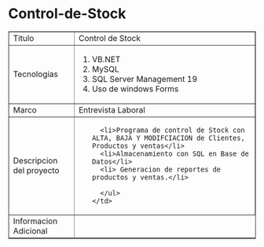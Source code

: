 # Control-de-Stock

<table border= 1px>
  <tr>
  <td>Titulo</td>
 <td>Control de Stock</td>
  </tr>
  <tr>
    <td>Tecnologias</td>
    <td><ol><li>VB.NET</li><li>MySQL</li>  <li>SQL Server Management 19 </li> <li>Uso de windows Forms</li></td>
  </tr>
  <tr>
    <td>Marco</td>
     <td>Entrevista Laboral</td>
  </tr>
  <tr>
    <td>Descripcion del proyecto</td>
    <td> 
      <ul>
      
      <li>Programa de control de Stock con ALTA, BAJA Y MODIFCIACION de Clientes, Productos y ventas</li>
      <li>Almacenamiento con SQL en Base de Datos</li>
      <li> Generacion de reportes de productos y ventas.</li>

      </ul>  
    </td>
  </tr>
  <tr>
    <td>Informacion Adicional</td>
  </tr>

</table>


